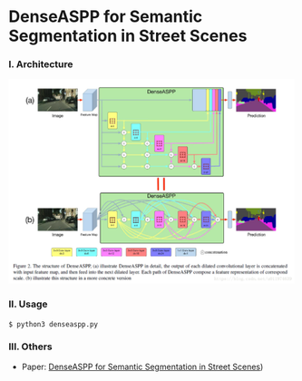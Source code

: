 # DenseASPP for Semantic Segmentation in Street Scenes

### I. Architecture

<img src='net.png'>

### II. Usage

```shell
$ python3 denseaspp.py
```

### III. Others

- Paper: [DenseASPP for Semantic Segmentation in Street Scenes](http://openaccess.thecvf.com/content_cvpr_2018/papers/Yang_DenseASPP_for_Semantic_CVPR_2018_paper.pdf))